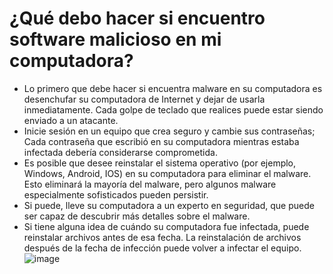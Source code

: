 [Title]: # (¿Qué debo hacer si encuentro malware en mi computadora?)
[Order]: # (8)

# ¿Qué debo hacer si encuentro software malicioso en mi computadora?

*	Lo primero que debe hacer si encuentra malware en su computadora es desenchufar su computadora de Internet y dejar de usarla inmediatamente. Cada golpe de teclado que realices puede estar siendo enviado a un atacante.
*	Inicie sesión en un equipo que crea seguro y cambie sus contraseñas; Cada contraseña que escribió en su computadora mientras estaba infectada debería considerarse comprometida.
*	Es posible que desee reinstalar el sistema operativo (por ejemplo, Windows, Android, IOS) en su computadora para eliminar el malware. Esto eliminará la mayoría del malware, pero algunos malware especialmente sofisticados pueden persistir.
*	Si puede, lleve su computadora a un experto en seguridad, que puede ser capaz de descubrir más detalles sobre el malware.
*	Si tiene alguna idea de cuándo su computadora fue infectada, puede reinstalar archivos antes de esa fecha. La reinstalación de archivos después de la fecha de infección puede volver a infectar el equipo.
![image](malware5.png)